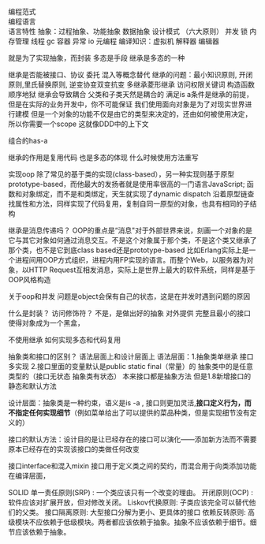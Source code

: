 编程范式  
编程语言  
语言特性 抽象：过程抽象、功能抽象 数据抽象
设计模式 （六大原则）
并发 锁 内存管理 线程 gc
容器 异常 io 元编程
编译知识：虚拟机 解释器 编辑器 


就是为了实现抽象，而封装 多态是手段  继承是多态的一种

继承是否能被接口、协议 委托 混入等概念替代
继承的问题：最小知识原则, 开闭原则,里氏替换原则,  逆变协变双变抗变 多继承菱形继承
访问权限关键词 构造函数顺序地狱
继承会导致耦合 父类和子类天然是耦合的
满足is a条件是继承的前提，但是在实际的业务开发中，你不可能保证
我们使用面向对象是为了对现实世界进行建模
但是一个对象的功能不仅是由它的类型来决定的，还由如何被使用决定，所以你需要一个scope
这就像DDD中的上下文

组合的has-a

继承的作用是复用代码  也是多态的体现
什么时候使用方法重写



实现oop 除了常见的基于类的实现(class-based），另一种实现则基于原型prototype-based，而他最大的发扬者就是使用率很高的一门语言JavaScript;
函数和对象绑定，而不是和类绑定，天生就实现了dynamic dispatch
沿着原型链查找属性和方法，同样实现了代码复用，复制自同一原型的对象，也具有相同的子结构


继承是消息传递吗？
OOP的重点是“消息"对于外部世界来说，刻画一个对象的是它与其它对象如何通过消息交互。不是这个对象属于那个类，不是这个类又继承了那个类，也不是它到底class based还是prototype-based
比如Erlang实际上是一个进程间用OOP方式组织，进程内用FP实现的语言。而整个Web，以服务器为对象，以HTTP Request互相发消息，实际上是世界上最大的软件系统，同样是基于OOP风格构造

关于oop和并发
问题是object会保有自己的状态，这是在并发时遇到问题的原因



什么是封装？ 访问修饰符？
不是，是做出好的抽象 对外提供 完整且最小的接口 使得对象成为一个黑盒，


不使用继承 如何实现多态和代码复用


抽象类和接口的区别？
语法层面上和设计层面上
语法层面：1.抽象类单继承 接口多实现 2.接口里面的变量默认是public static final（常量）的 抽象类中的是任意类型的（接口无状态 抽象类有状态）
本来接口都是抽象方法 但是1.8新增接口的静态和默认方法

设计层面：抽象类是一种约束，语义是is -a , 接口则更加灵活,**接口定义行为，而不指定任何实现细节**（例如菜单给出了可以提供的菜品种类，但是实现细节没有定义的）



接口的默认方法：设计目的是让已经存在的接口可以演化——添加新方法而不需要原本已经存在的实现该接口的类做任何改变


接口interface和混入mixin
接口用于定义类之间的契约，而混合用于向类添加功能
在编译层面，





SOLID
单一责任原则(SRP) : 一个类应该只有一个改变的理由。
开闭原则(OCP) : 软件应该对扩展开放，但对修改关闭。
Liskov代换原则: 子类应该完全可以替代他们的父类。
接口隔离原则: 大型接口分解为更小、更具体的接口
依赖反转原则: 高级模块不应依赖于低级模块。两者都应该依赖于抽象。抽象不应该依赖于细节。细节应该依赖于抽象。
